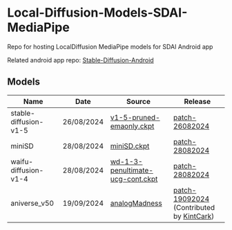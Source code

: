 # Local-Diffusion-Models-SDAI-MediaPipe
Repo for hosting LocalDiffusion MediaPipe models for SDAI Android app 

Related android app repo: [Stable-Diffusion-Android](https://github.com/ShiftHackZ/Stable-Diffusion-Android)

## Models 

| Name | Date | Source | Release |
| --- | --- | --- | --- |
| stable-diffusion-v1-5 | 26/08/2024 | [v1-5-pruned-emaonly.ckpt](https://huggingface.co/runwayml/stable-diffusion-v1-5/blob/main/v1-5-pruned-emaonly.ckpt) | [patch-26082024](https://github.com/ShiftHackZ/Local-Diffusion-Models-SDAI-MediaPipe/releases/tag/patch-26082024)
| miniSD | 28/08/2024 | [miniSD.ckpt](https://huggingface.co/justinpinkney/miniSD/blob/main/miniSD.ckpt) | [patch-28082024](https://github.com/ShiftHackZ/Local-Diffusion-Models-SDAI-MediaPipe/releases/tag/patch-28082024)
| waifu-diffusion-v1-4 | 28/08/2024 | [wd-1-3-penultimate-ucg-cont.ckpt](https://huggingface.co/hakurei/waifu-diffusion-v1-4/blob/main/models/wd-1-3-penultimate-ucg-cont.ckpt) | [patch-28082024](https://github.com/ShiftHackZ/Local-Diffusion-Models-SDAI-MediaPipe/releases/tag/patch-28082024)
| aniverse_v50 | 19/09/2024 | [analogMadness](https://huggingface.co/Androidonnxfork/test/tree/main/fp16fullonnxsdquantized_in_ort/miena%2Clyriel%2Ccetus%2Canalogmadness/analogMadness*) | [patch-19092024](https://github.com/ShiftHackZ/Local-Diffusion-Models-SDAI-MediaPipe/releases/tag/patch-19092024) (Contributed by [KintCark](https://github.com/KintCark))


